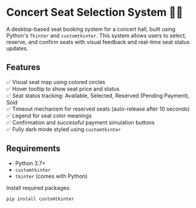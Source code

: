 # Concert Seat Selection System 🎵🎫

A desktop-based seat booking system for a concert hall, built using Python's `Tkinter` and `customtkinter`. This system allows users to select, reserve, and confirm seats with visual feedback and real-time seat status updates.

## Features

✅ Visual seat map using colored circles  
✅ Hover tooltip to show seat price and status  
✅ Seat status tracking: Available, Selected, Reserved (Pending Payment), Sold  
✅ Timeout mechanism for reserved seats (auto-release after 10 seconds)  
✅ Legend for seat color meanings  
✅ Confirmation and successful payment simulation buttons  
✅ Fully dark mode styled using `customtkinter`

## Requirements

- Python 3.7+
- `customtkinter`  
- `tkinter` (comes with Python)

Install required packages:

```bash
pip install customtkinter
